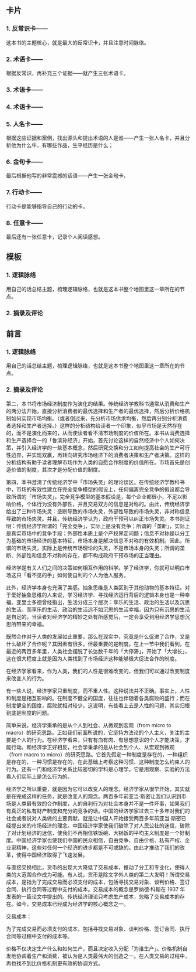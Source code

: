 ## 卡片

### 1. 反常识卡——

这本书的主题核心，就是最大的反常识卡，并且注意时间脉络。

### 2. 术语卡——

根据反常识，再补充三个证据——就产生三张术语卡。

### 3. 术语卡——

### 4. 术语卡——

### 5. 人名卡——

根据这些证据和案例，找出源头和提出术语的人是谁——产生一张人名卡，并且分析他为什么牛，有哪些作品，生平经历是什么；

### 6. 金句卡——

最后根据他写的非常震撼的话语——产生一张金句卡。

### 7. 行动卡——

行动卡是能够指导自己的行动的卡。

### 8. 任意卡——

最后还有一张任意卡，记录个人阅读感想。

## 模板

### 1. 逻辑脉络

用自己的话总结主题，梳理逻辑脉络，也就是这本书整个地图里这一章所在的节点。

### 2. 摘录及评论

## 前言

### 1. 逻辑脉络

用自己的话总结主题，梳理逻辑脉络，也就是这本书整个地图里这一章所在的节点。

### 2. 摘录及评论

第二，本书将市场经济制度作为演化的结果。传统经济学教科书通常从消费和生产的两分法开始，直接分析消费者的最优选择和生产者的最优选择，然后分析价格机制如何实现市场均衡。（或者倒过来，先分析市场供求均衡，然后再分别分析消费者选择和生产者选择。）这样的分析结构给读者一个印象，似乎市场是天然存在的，而不是演化而来的，从而使读者看不清市场制度的价值所在。本书从消费选择和生产选择合一的「鲁滨孙经济」开始，首先讨论这样的自然经济中个人如何决策，并引入经济学的一些基本概念，然后研究交换和分工如何提高社会的生产可行性边界，并实现双赢，再转向研究市场经济下的消费者决策和生产者决策。这样的分析结构有助于读者理解市场作为人类的自愿合作制度的价值所在。市场首先是创造价值的制度，其次才是分配价值的制度。

第四，本书澄清了传统经济学中「市场失灵」的理论误区。在传统经济学教科书中，市场的有效性建立在完全竞争模型的假设上，任何偏离完全竞争的假设都会导致所谓的「市场失灵」。完全竞争模型的基本假设是，每个企业都很小，不足以影响价格，个体行为没有外部性，并且交易双方的信息是对称的。由此，传统经济学给出了三种市场失灵：垄断导致的市场失灵，外部性导致的市场失灵，非对称信息导致的市场失灵。并且，传统经济学认为，政府干预可以纠正市场失灵。本书则证明：传统经济学所谓的「完全竞争」，实际上是没有竞争；所谓的「垄断」，实际上是真实市场中的竞争手段；外部性本质上是个产权界定问题；信息不对称是以分工为基础的市场经济的基本特征，市场本身是解决信息不对称的有效机制。因此，所谓的市场失灵，实际上是传统市场理论的失灵，不是市场本身的失灵；所谓的垄断、外部性和信息不对称的存在，都不构成政府干预市场的正当理由。

经济学是有关人们之间的决策如何相互作用的科学。学了经济学，你就可以明白市场这只「看不见的手」如何使自利的个人为他人服务。

此外，经济学本身也充满了美感。抽象思维是人类区别于其他动物的基本特征。对于爱好抽象思维的人来说，学习经济学、寻找经济运行背后的逻辑本身也是一种幸福。亚里士多德曾经指出，生活分成三个层次：享乐的生活、政治的生活以及沉思的生活。而享乐的生活、政治的生活远不如沉思的生活幸福，因为只有沉思的生活是自足的。当读者对经济学的精妙之处有所感觉后，一定会享受到用经济学思想沉思所带来的幸福。

既然合作对于人类的发展如此重要，那么在现实中，究竟是什么促进了合作，又是什么破坏了合作呢？其因素有很多，但最重要的是制度。在上一节中我们看到，在最近的两百多年里，人类社会摆脱了长达数千年的「大停滞」，开始了「大增长」，这在很大程度上就是因为人类找到了市场经济这种能够极大促进合作的制度。

在经济学家看来，作为人类，我们的人性是很难改变的，但我们可以通过改变制度来改变人的行为。

有一些人说，经济学家只重制度，而不重人性。这种说法并不正确。事实上，人性和制度是相互影响的。在制度不健全的国度，往往也伴随着各类腐败的盛行；而在制度健全的国度，腐败就相对较少。这说明，有些看上去是人性的问题，其实归根到底是制度的问题。

简单来说，经济学秉承的是从个人到社会、从微观到宏观（from micro to macro）的研究思路。正如我们前面所说的，它坚持方法论的个人主义，关注的主要是个人的行为。在经济学看来，只有有血有肉、有思想意识的个人才能决策，才能行动。和经济学正好相反，社会学秉承的是从社会到个人、从宏观到微观（from macro to micro）的研究思路。它首先假定一种制度是存在的，一种组织是存在的，一种习惯是存在的，在此基础上考察这种习惯、这种制度怎么约束人的行为。还有一门和经济学关系比较密切的学科是心理学。它是用观察、实验的方法看人们实际上是怎么行为的。

经济学之所以重要，就是因为它可以改变人的理念。经济学家从很早开始，其实就是在完成这样的任务，就是改变人的观念。两百多年前亚当·斯密让我们认识到市场是人类最有效的合作制度，人的自利行为对社会本身并不是一件坏事，如果我们有真正的私有财产制度和充分的竞争的话。中国的经济学家过去三十多年对我们的社会或者说对人类做的主要贡献，就是让中国人开始接受两百多年前亚当·斯密已经提出来的市场经济的理念。中国经济学家使我们破除了对人民公社的迷信，破除了对计划经济的迷信，使我们不再相信铁饭碗、大锅饭的平均主义制度是一个好制度。中国经济学家也使我们中国的民众相信，自由竞争、自由价格、私有产权、企业家精神，这些对任何一个经济的进步都是不可或缺的。由此才推动了我们的改革，使得中国经济取得了飞速发展。

与直接交换相比，货币的出现大大降低了交易成本，推动了分工和专业化，使得人类的大范围合作成为可能。有人说，货币是除文字外人类的第二大发明！所谓交易成本，是指为了完成交易而必须支付的成本，包括寻找交易对象、谈判价格、签订合同、执行合同等过程中支付的成本。交易成本的概念是罗纳德·科斯在 1937 年发表的一篇论文中提出的。传统经济理论只考虑生产成本，忽略了交易成本的存在。如今，交易成本已经成为经济学的核心概念之一。

交易成本：

为了完成交易而必须支付的成本，包括寻找交易对象、谈判价格、签订合同、执行合同等过程中支付的成本等。

价格不仅决定生产什么和如何生产，而且决定收入分配「为谁生产」。价格机制自发地协调着生产和消费，被认为是人类最伟大的创造之一。在人类交易的过程中，再也找不到比价格机制更有效的协调方式。




